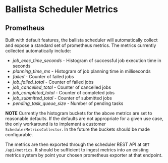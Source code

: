 <!---
  Licensed to the Apache Software Foundation (ASF) under one
  or more contributor license agreements.  See the NOTICE file
  distributed with this work for additional information
  regarding copyright ownership.  The ASF licenses this file
  to you under the Apache License, Version 2.0 (the
  "License"); you may not use this file except in compliance
  with the License.  You may obtain a copy of the License at

    http://www.apache.org/licenses/LICENSE-2.0

  Unless required by applicable law or agreed to in writing,
  software distributed under the License is distributed on an
  "AS IS" BASIS, WITHOUT WARRANTIES OR CONDITIONS OF ANY
  KIND, either express or implied.  See the License for the
  specific language governing permissions and limitations
  under the License.
-->

# Ballista Scheduler Metrics

## Prometheus 

Built with default features, the ballista scheduler will automatically collect and expose a standard set of prometheus metrics.
The metrics currently collected automatically include:
- *job_exec_time_seconds* - Histogram of successful job execution time in seconds
- *planning_time_ms* - Histogram of job planning time in milliseconds
- *failed* - Counter of failed jobs
- *job_failed_total* - Counter of failed jobs
- *job_cancelled_total* - Counter of cancelled jobs 
- *job_completed_total* - Counter of completed jobs
- *job_submitted_total* - Counter of submitted jobs 
- *pending_task_queue_size* - Number of pending tasks

**NOTE** Currently the histogram buckets for the above metrics are set to reasonable defaults. If the defaults are not 
appropriate for a given use case, the only workaround is to implement a customer `SchedulerMetricsCollector`. In the future
the buckets should be made configurable. 

The metrics are then exported through the scheduler REST API at `GET /api/metrics`. It should be sufficient to ingest metrics
into an existing metrics system by point your chosen prometheus exporter at that endpoint. 

